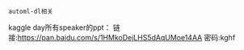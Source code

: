 
```
automl-dl相关
```

kaggle day所有speaker的ppt：
链接:https://pan.baidu.com/s/1HMkoDejLHS5dAqUMoe14AA  密码:kghf

